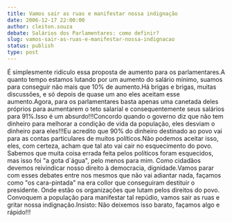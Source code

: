 ```yaml
---
title: Vamos sair as ruas e manifestar nossa indignação
date: 2006-12-17 22:00:00
author: cleiton.souza
debate: Salários dos Parlamentares: como definir?
slug: vamos-sair-as-ruas-e-manifestar-nossa-indignacao
status: publish 
type: post
---
```


É simplesmente ridiculo essa proposta de aumento para os parlamentares.A quanto tempo estamos lutando por um aumento do salário mínimo, suamos para conseguir não mais que 10% de aumento.Há brigas e brigas, muitas discussões, e só depois de quase um ano eles aceitam esse aumento.Agora, para os parlamentares basta apenas uma canetada deles próprios para aumentarem o teto salarial e consequentemente seus salários para 91%.Isso é um absurdo!!!Concordo quando o governo diz que não tem dinheiro para melhorar a condição de vida da população, eles desviam o dinheiro para eles!!!Eu acredito que 90% do dinheiro destinado ao povo vai para as contas particulares de muitos políticos.Não podemos aceitar isso, eles, com certeza, acham que tal ato vai cair no esquecimento do povo. Sabemos que muita coisa errada feita pelos políticos foram esquecidos, mas isso foi "a gota d´água", pelo menos para mim. Como cidadãos devemos reivindicar nosso direito à democracia, dignidade.Vamos parar com esses debates entre nos mesmos que não vai adiantar nada, façamos como "os cara-pintada" na era collor que conseguiram destituir o presidente. Onde estão os organizações que lutam pelos direitos do povo. Convoquem a população para manifestar tal repúdio, vamos sair as ruas e gritar nossa indignação.Insisto: Não deixemos isso barato, façamos algo e rápido!!!

